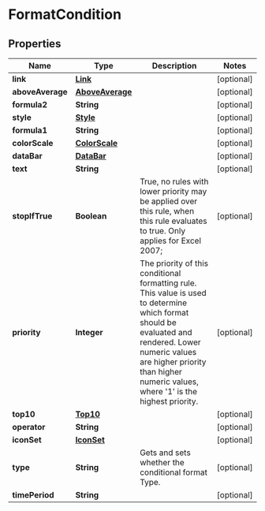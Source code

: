 
# FormatCondition

## Properties
Name | Type | Description | Notes
------------ | ------------- | ------------- | -------------
**link** | [**Link**](Link.md) |  |  [optional]
**aboveAverage** | [**AboveAverage**](AboveAverage.md) |  |  [optional]
**formula2** | **String** |  |  [optional]
**style** | [**Style**](Style.md) |  |  [optional]
**formula1** | **String** |  |  [optional]
**colorScale** | [**ColorScale**](ColorScale.md) |  |  [optional]
**dataBar** | [**DataBar**](DataBar.md) |  |  [optional]
**text** | **String** |  |  [optional]
**stopIfTrue** | **Boolean** | True, no rules with lower priority may be applied over this rule, when this     rule evaluates to true.  Only applies for Excel 2007; |  [optional]
**priority** | **Integer** | The priority of this conditional formatting rule. This value is used to determine     which format should be evaluated and rendered. Lower numeric values are higher     priority than higher numeric values, where &#39;1&#39; is the highest priority. |  [optional]
**top10** | [**Top10**](Top10.md) |  |  [optional]
**operator** | **String** |  |  [optional]
**iconSet** | [**IconSet**](IconSet.md) |  |  [optional]
**type** | **String** | Gets and sets whether the conditional format Type.              |  [optional]
**timePeriod** | **String** |  |  [optional]



